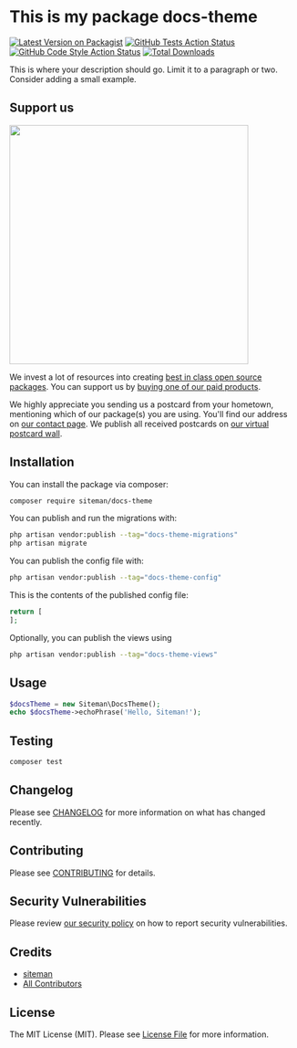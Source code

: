 # This is my package docs-theme

[![Latest Version on Packagist](https://img.shields.io/packagist/v/siteman/docs-theme.svg?style=flat-square)](https://packagist.org/packages/siteman/docs-theme)
[![GitHub Tests Action Status](https://img.shields.io/github/actions/workflow/status/siteman/docs-theme/run-tests.yml?branch=main&label=tests&style=flat-square)](https://github.com/siteman/docs-theme/actions?query=workflow%3Arun-tests+branch%3Amain)
[![GitHub Code Style Action Status](https://img.shields.io/github/actions/workflow/status/siteman/docs-theme/fix-php-code-style-issues.yml?branch=main&label=code%20style&style=flat-square)](https://github.com/siteman/docs-theme/actions?query=workflow%3A"Fix+PHP+code+style+issues"+branch%3Amain)
[![Total Downloads](https://img.shields.io/packagist/dt/siteman/docs-theme.svg?style=flat-square)](https://packagist.org/packages/siteman/docs-theme)

This is where your description should go. Limit it to a paragraph or two. Consider adding a small example.

## Support us

[<img src="https://github-ads.s3.eu-central-1.amazonaws.com/docs-theme.jpg?t=1" width="419px" />](https://spatie.be/github-ad-click/docs-theme)

We invest a lot of resources into creating [best in class open source packages](https://spatie.be/open-source). You can support us by [buying one of our paid products](https://spatie.be/open-source/support-us).

We highly appreciate you sending us a postcard from your hometown, mentioning which of our package(s) you are using. You'll find our address on [our contact page](https://spatie.be/about-us). We publish all received postcards on [our virtual postcard wall](https://spatie.be/open-source/postcards).

## Installation

You can install the package via composer:

```bash
composer require siteman/docs-theme
```

You can publish and run the migrations with:

```bash
php artisan vendor:publish --tag="docs-theme-migrations"
php artisan migrate
```

You can publish the config file with:

```bash
php artisan vendor:publish --tag="docs-theme-config"
```

This is the contents of the published config file:

```php
return [
];
```

Optionally, you can publish the views using

```bash
php artisan vendor:publish --tag="docs-theme-views"
```

## Usage

```php
$docsTheme = new Siteman\DocsTheme();
echo $docsTheme->echoPhrase('Hello, Siteman!');
```

## Testing

```bash
composer test
```

## Changelog

Please see [CHANGELOG](CHANGELOG.md) for more information on what has changed recently.

## Contributing

Please see [CONTRIBUTING](CONTRIBUTING.md) for details.

## Security Vulnerabilities

Please review [our security policy](../../security/policy) on how to report security vulnerabilities.

## Credits

- [siteman](https://github.com/siteman)
- [All Contributors](../../contributors)

## License

The MIT License (MIT). Please see [License File](LICENSE.md) for more information.
